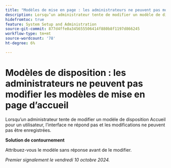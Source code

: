 ```yaml
---
title: "Modèles de mise en page : les administrateurs ne peuvent pas modifier les modèles de mise en page d’accueil"
description: Lorsqu’un administrateur tente de modifier un modèle de disposition Accueil pour un utilisateur, l’interface ne répond pas et les modifications ne peuvent pas être enregistrées.
hidefromtoc: true
feature: System Setup and Administration
source-git-commit: 877d4ffe0a345655506414f880b8f1197d866245
workflow-type: tm+mt
source-wordcount: '78'
ht-degree: 6%

---
```


# Modèles de disposition : les administrateurs ne peuvent pas modifier les modèles de mise en page d’accueil

Lorsqu’un administrateur tente de modifier un modèle de disposition Accueil pour un utilisateur, l’interface ne répond pas et les modifications ne peuvent pas être enregistrées.

**Solution de contournement**

Attribuez-vous le modèle sans réponse avant de le modifier.

_Premier signalement le vendredi 10 octobre 2024._
